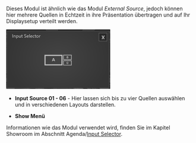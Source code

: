 Dieses Modul ist ähnlich wie das Modul *External Source*, jedoch können hier mehrere Quellen in Echtzeit in ihre Präsentation übertragen und auf Ihr Displaysetup verteilt werden.

![InputselectorModul](img/Manager/Module/Inputselector_Module.PNG) 

* **Input Source 01 - 06** - Hier lassen sich bis zu vier Quellen auswählen und in verschiedenen Layouts darstellen.

* **Show Menü**


Informationen wie das Modul verwendet wird, finden Sie im Kapitel Showroom im Abschnitt Agenda/[Input Selector](056_agenda/#input-selector).
